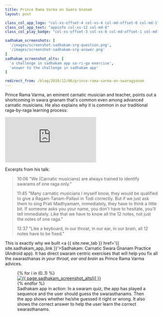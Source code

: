 ```yaml
---
title: Prince Rama Varma on Swara Gnanam
layout: post

class_col_app_logo: "col-xs-offset-4 col-xs-4 col-md-offset-0 col-md-1"
class_col_app_text: "appinfo col-xs-12 col-md-6"
class_col_play_badge: "col-xs-offset-3 col-xs-6 col-md-offset-1 col-md-3"

sadhakam_screenshots: [
  '/images/screenshot-sadhakam-srg-question.png',
  '/images/screenshot-sadhakam-srg-answer.png'
]
sadhakam_screenshot_alts: [
  'a challenge in sadhakam app sa-ri-ga exercise',
  'answer to the challenge in sadhakam app'
]

redirect_from: /blog/2018/12/06/prince-rama-varma-on-swaragyanam
---
```


Prince Rama Varma, an eminent carnatic musician and teacher, points out a shortcoming in swara gnanam that's common even among advanced carnatic musicians. He also explains why it is common in our traditional raga-by-raga learning process:

<div class="embed-responsive embed-responsive-16by9 mb-3">
<iframe class='embed-responsive-item' src="https://www.youtube-nocookie.com/embed/AivQgaKwEfo?start=606" frameborder="0" allow="accelerometer; autoplay; encrypted-media; gyroscope; picture-in-picture" allowfullscreen></iframe>
</div>

Excerpts from his talk:

> 10:06 "We (Carnatic musicians) are always trained to identify swarams of one raga only."
>
> 11:45 "Many carnatic musicians I myself know, they would be qualified to give a Ragam-Tanam-Pallavi in Todi correctly. But if we just ask them to sing Prati Madhyamam, immediately, they have to think a little bit. If someone asks you your name, you don't have to hesitate, you'll tell immediately. Like that we have to know all the 12 notes, not just the notes of one raga."
>
> 12:37 "Like a keyboard, in our throat, in our ear, in our brain, all 12 notes have to be fixed."

<script type="application/ld+json">
{% for screenshot in page.sadhakam_screenshots %}
{
    "@context": "http://schema.org/",
    "@type": "MobileApplication",
    "name": "Sadhakam: Carnatic Swara Gnanam Practice",
    "url": "{{ site.sadhakam_app_link }}",
    "applicationCategory": "Education",
    "operatingSystem": "Android",
    "screenshot": "{{ screenshot | absolute_url }}"
},
{% endfor %}
</script>

This is exactly why we built <a {{ site.new_tab }} href='{{ site.sadhakam_app_link }}'>Sadhakam: Carnatic Swara Gnanam Practice</a> (Android app). It has direct swaram centric exercises that will help you fix all the swarasthanas <em>in your throat, ear and brain</em> as Prince Rama Varma advices.

<figure>
<div class='row'>
  {% for i in (0..1) %}
  <div class='col-md py-3'>
    <a {{ site.new_tab }} href='{{ site.sadhakam_app_link }}'>
    <img class='img-fluid' src="{{ page.sadhakam_screenshots[i] }}" alt="{{ page.sadhakam_screenshot_alts[i] }}" />
    </a>
  </div>
  {% endfor %}
</div>

<figcaption>Sadhakam app in action: In a swaram quiz, the app has played a sequence and the user should guess the swarasthanams. Then the app shows whether he/she guessed it right or wrong. It also shows the correct answer to help the user learn the correct swarasthanams.</figcaption>
</figure>
